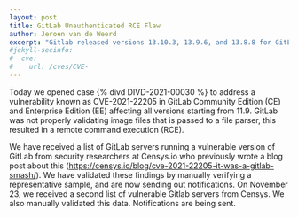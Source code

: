 ```yaml
---
layout: post
title: GitLab Unauthenticated RCE Flaw
author: Jeroen van de Weerd
excerpt: "Gitlab released versions 13.10.3, 13.9.6, and 13.8.8 for GitLab Community Edition (CE) and Enterprise Edition (EE)."
#jekyll-secinfo:
#  cve:
#    url: /cves/CVE-
---
```

Today we opened case {% divd DIVD-2021-00030 %} to address a vulnerability known as CVE-2021-22205 in GitLab Community Edition (CE) and Enterprise Edition (EE) affecting all versions starting from 11.9.
GitLab was not properly validating image files that is passed to a file parser, this resulted in a remote command execution (RCE).

We have received a list of GitLab servers running a vulnerable version of GitLab from security researchers at Censys.io who previously wrote a blog post about this (https://censys.io/blog/cve-2021-22205-it-was-a-gitlab-smash/). We have validated these findings by manually verifying a representative sample, and are now sending out notifications.
On November 23, we received a second list of vulnerable Gitlab servers from Censys. We also manually validated this data. Notifications are being sent. 
